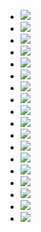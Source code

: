 <ul data-clearing>
  <li><a href="/img/blog/2012/01/36920242-p53.jpg"><img src="/img/blog/2012/01/36920242-p53.jpg" data-caption=""></a></li>
  <li><a href="/img/blog/2012/01/36920244-p39.jpg"><img src="/img/blog/2012/01/36920244-p39.jpg" data-caption=""></a></li>
  <li><a href="/img/blog/2012/01/36920245-p43.jpg"><img src="/img/blog/2012/01/36920245-p43.jpg" data-caption=""></a></li>
  <li><a href="/img/blog/2012/01/36920241-p44.jpg"><img src="/img/blog/2012/01/36920241-p44.jpg" data-caption=""></a></li>
  <li><a href="/img/blog/2012/01/36920246-p42.jpg"><img src="/img/blog/2012/01/36920246-p42.jpg" data-caption=""></a></li>
  <li><a href="/img/blog/2012/01/36920247-p45.jpg"><img src="/img/blog/2012/01/36920247-p45.jpg" data-caption=""></a></li>
  <li><a href="/img/blog/2012/01/36920248-p54.jpg"><img src="/img/blog/2012/01/36920248-p54.jpg" data-caption=""></a></li>
  <li><a href="/img/blog/2012/01/36920249-p55.jpg"><img src="/img/blog/2012/01/36920249-p55.jpg" data-caption=""></a></li>
  <li><a href="/img/blog/2012/01/36920252-p56.jpg"><img src="/img/blog/2012/01/36920252-p56.jpg" data-caption=""></a></li>
  <li><a href="/img/blog/2012/01/36920255-p47.jpg"><img src="/img/blog/2012/01/36920255-p47.jpg" data-caption=""></a></li>
  <li><a href="/img/blog/2012/01/36920256-p48.jpg"><img src="/img/blog/2012/01/36920256-p48.jpg" data-caption=""></a></li>
  <li><a href="/img/blog/2012/01/36920261-p41.jpg"><img src="/img/blog/2012/01/36920261-p41.jpg" data-caption=""></a></li>
  <li><a href="/img/blog/2012/01/36920257-p52.jpg"><img src="/img/blog/2012/01/36920257-p52.jpg" data-caption=""></a></li>
  <li><a href="/img/blog/2012/01/36920258-p49.jpg"><img src="/img/blog/2012/01/36920258-p49.jpg" data-caption=""></a></li>
  <li><a href="/img/blog/2012/01/36920260-p40.jpg"><img src="/img/blog/2012/01/36920260-p40.jpg" data-caption=""></a></li>
  <li><a href="/img/blog/2012/01/36920253-p50.jpg"><img src="/img/blog/2012/01/36920253-p50.jpg" data-caption=""></a></li>
  <li><a href="/img/blog/2012/01/36920259-p51.jpg"><img src="/img/blog/2012/01/36920259-p51.jpg" data-caption=""></a></li>
  <li><a href="/img/blog/2012/01/36920239-p46.jpg"><img src="/img/blog/2012/01/36920239-p46.jpg" data-caption=""></a></li>
</ul>